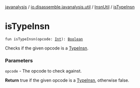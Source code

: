 [javanalysis](../../index.md) / [io.disassemble.javanalysis.util](../index.md) / [InsnUtil](index.md) / [isTypeInsn](./is-type-insn.md)

# isTypeInsn

`fun isTypeInsn(opcode: `[`Int`](https://kotlinlang.org/api/latest/jvm/stdlib/kotlin/-int/index.html)`): `[`Boolean`](https://kotlinlang.org/api/latest/jvm/stdlib/kotlin/-boolean/index.html)

Checks if the given opcode is a [TypeInsn](../../io.disassemble.javanalysis.insn/-type-insn/index.md).

### Parameters

`opcode` - The opcode to check against.

**Return**
true if the given opcode is a [TypeInsn](../../io.disassemble.javanalysis.insn/-type-insn/index.md), otherwise false.

